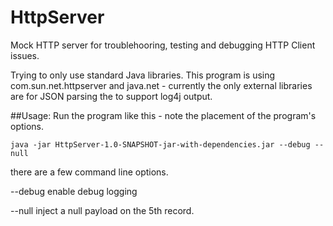 # HttpServer
Mock HTTP server for troublehooring, testing and debugging HTTP Client issues.

Trying to only use standard Java libraries.  This program is using  com.sun.net.httpserver and java.net  - currently the only external libraries are for JSON parsing the to support log4j output.

##Usage:
Run the program like this - note the placement of the program's options.
```
java -jar HttpServer-1.0-SNAPSHOT-jar-with-dependencies.jar --debug --null
```

there are a few command line options.

--debug enable debug logging

--null   inject a null payload on the 5th record.

